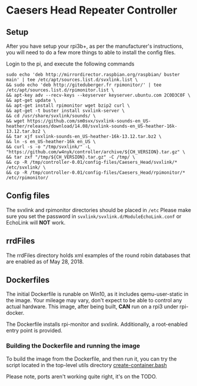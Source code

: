 # Caesers Head Repeater Controller

## Setup
After you have setup your rpi3b+, as per the manufacturer's instructions, you will need to do a few more things to able to install the config files. 

Login to the pi, and execute the following commands

```
sudo echo 'deb http://mirrordirector.raspbian.org/raspbian/ buster main' | tee /etc/apt/sources.list.d/svxlink.list \
&& sudo echo 'deb http://giteduberger.fr rpimonitor/' | tee /etc/apt/sources.list.d/rpimonitor.list \
&& apt-key adv --recv-keys --keyserver keyserver.ubuntu.com 2C0D3C0F \
&& apt-get update \
&& apt-get install rpimonitor wget bzip2 curl \
&& apt-get -t buster install svxlink-server \
&& cd /usr/share/svxlink/sounds/ \
&& wget https://github.com/sm0svx/svxlink-sounds-en_US-heather/releases/download/14.08/svxlink-sounds-en_US-heather-16k-13.12.tar.bz2 \
&& tar xjf svxlink-sounds-en_US-heather-16k-13.12.tar.bz2 \
&& ln -s en_US-heather-16k en_US \
&& curl -s -o "/tmp/svxlink/" -L "https://github.com/w4nyk/controller/archive/${CH_VERSION}.tar.gz" \
&& tar zxf "/tmp/${CH_VERSION}.tar.gz" -C /tmp/ \
&& cp -R /tmp/controller-0.01/config-files/Caesers_Head/svxlink/* /etc/svxlink/ \
&& cp -R /tmp/controller-0.01/config-files/Caesers_Head/rpimonitor/* /etc/rpimonitor/
```

## Config files
The svxlink and rpimonitor directories should be placed in ```/etc``` Please make sure you set the password in ```svxlink/svxlink.d/ModuleEchoLink.conf``` or EchoLink will **NOT** work.

## rrdFiles
The rrdFiles directory holds xml examples of the round robin databases that are enabled as of May 28, 2018.

## Dockerfiles
The initial Dockerfile is runable on Win10, as it includes qemu-user-static in the image. Your mileage may vary, don't expect to be able to control any actual hardware. This image, after being built, **CAN** run on a rpi3 under rpi-docker.

The Dockerfile installs rpi-monitor and svxlink. Additionally, a root-enabled entry point is provided.

### Building the Dockerfile and running the image
To build the image from the Dockerfile, and then run it, you can try the script located in the top-level utils directory [create-container.bash](https://github.com/w4nyk/controller/blob/master/utils/create-container.bash)

Please note, ports aren't working quite right, it's on the TODO.

